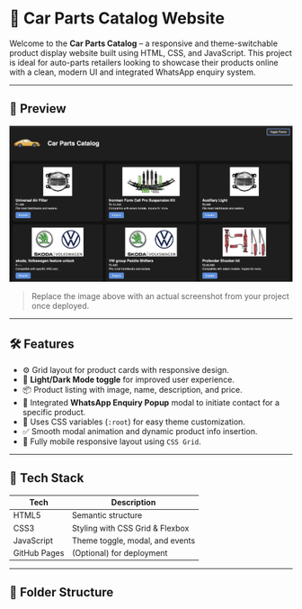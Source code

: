 # 🚗 Car Parts Catalog Website

Welcome to the **Car Parts Catalog** – a responsive and theme-switchable product display website built using HTML, CSS, and JavaScript. This project is ideal for auto-parts retailers looking to showcase their products online with a clean, modern UI and integrated WhatsApp enquiry system.

---

## 📸 Preview

![Website Screenshot](screenshot.png)

> Replace the image above with an actual screenshot from your project once deployed.

---

## 🛠️ Features

- ⚙️ Grid layout for product cards with responsive design.
- 🌙 **Light/Dark Mode toggle** for improved user experience.
- 📦 Product listing with image, name, description, and price.
- 💬 Integrated **WhatsApp Enquiry Popup** modal to initiate contact for a specific product.
- 🎨 Uses CSS variables (`:root`) for easy theme customization.
- ✅ Smooth modal animation and dynamic product info insertion.
- 📱 Fully mobile responsive layout using `CSS Grid`.

---

## 🧩 Tech Stack

| Tech        | Description                     |
|-------------|---------------------------------|
| HTML5       | Semantic structure              |
| CSS3        | Styling with CSS Grid & Flexbox |
| JavaScript  | Theme toggle, modal, and events |
| GitHub Pages| (Optional) for deployment       |

---

## 📂 Folder Structure

